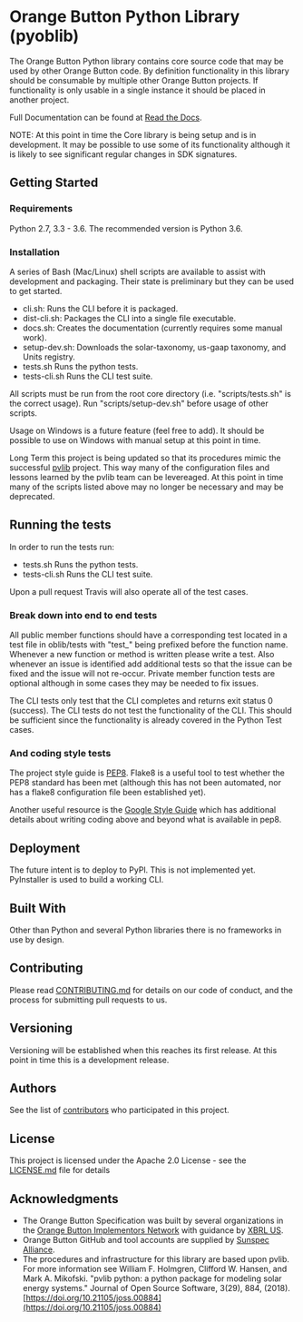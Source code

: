 # Orange Button Python Library (pyoblib)

The Orange Button Python library contains core source code that may be used by other Orange Button code.  By definition functionality in this library should be consumable by multiple other Orange Button projects.  If functionality is only usable in a single instance it should be placed in another project.

Full Documentation can be found at [Read the Docs](https://pyoblib.readthedocs.io/en/latest/).

NOTE: At this point in time the Core library is being setup and is in development.  It may be possible to use some of its functionality although it is likely to see significant regular changes in SDK signatures.

## Getting Started

### Requirements

Python 2.7, 3.3 - 3.6.  The recommended version is Python 3.6.

### Installation

A series of Bash (Mac/Linux) shell scripts are available to assist with development and packaging. Their state is preliminary but they can be used to get started.

* cli.sh: Runs the CLI before it is packaged.
* dist-cli.sh: Packages the CLI into a single file executable.
* docs.sh: Creates the documentation (currently requires some manual work).
* setup-dev.sh: Downloads the solar-taxonomy, us-gaap taxonomy, and Units registry.
* tests.sh Runs the python tests.
* tests-cli.sh Runs the CLI test suite.

All scripts must be run from the root core directory (i.e. "scripts/tests.sh" is the correct usage).  Run "scripts/setup-dev.sh" before usage of other scripts.

Usage on Windows is a future feature (feel free to add).  It should be possible to use on Windows with manual setup at this point in time.

Long Term this project is being updated so that its procedures mimic the successful [pvlib](https://github.com/pvlib/pvlib-python) project.  This way many of the configuration files and lessons learned by the pvlib team can be levereaged.  At this point in time many of the scripts listed above may no longer be necessary and may be deprecated.

## Running the tests

In order to run the tests run:

* tests.sh Runs the python tests.
* tests-cli.sh Runs the CLI test suite.

Upon a pull request Travis will also operate all of the test cases.

### Break down into end to end tests

All public member functions should have a corresponding test located in a test file in oblib/tests with "test_" being prefixed before the function name.  Whenever a new function or method is written please write a test.  Also whenever an issue is identified add additional tests so that the issue can be fixed and the issue will not re-occur.  Private member function tests are optional although in some cases they may be needed to fix issues.

The CLI tests only test that the CLI completes and returns exit status 0 (success).  The CLI tests do not test the functionality of the CLI.  This should be sufficient since the functionality is already covered in the Python Test cases.

### And coding style tests

The project style guide is [PEP8](https://www.python.org/dev/peps/pep-0008/).  Flake8 is a useful tool to test whether the PEP8 standard has been met (although this has not been automated, nor has a flake8 configuration file been established yet).

Another useful resource is the [Google Style Guide](https://github.com/google/styleguide/blob/gh-pages/pyguide.md) which has additional details about writing coding above and beyond what is available in pep8.

## Deployment

The future intent is to deploy to PyPl.  This is not implemented yet.  PyInstaller is used to build a working CLI.

## Built With

Other than Python and several Python libraries there is no frameworks in use by design.

## Contributing

Please read [CONTRIBUTING.md](CONTRIBUTING.md) for details on our code of conduct, and the process for submitting pull requests to us.

## Versioning

Versioning will be established when this reaches its first release.  At this point in time this is a development release.

## Authors

See the list of [contributors](https://github.com/SunSpecOrangeButton/pyoblib/graphs/contributors) who participated in this project.

## License

This project is licensed under the Apache 2.0 License - see the [LICENSE.md](LICENSE.md) file for details

## Acknowledgments

* The Orange Button Specification was built by several organizations in the [Orange Button Implementors Network](https://sunspec.org/thank-signing-orange-button-implementor/) with guidance by [XBRL US](https://xbrl.us/home/about/).
* Orange Button GitHub and tool accounts are supplied by [Sunspec Alliance](https://sunspec.org/sunspec-about/).
* The procedures and infrastructure for this library are based upon pvlib.  For more information see William F. Holmgren, Clifford W. Hansen, and Mark A. Mikofski. "pvlib python: a python package for modeling solar energy systems." Journal of Open Source Software, 3(29), 884, (2018). [https://doi.org/10.21105/joss.00884](https://doi.org/10.21105/joss.00884)


